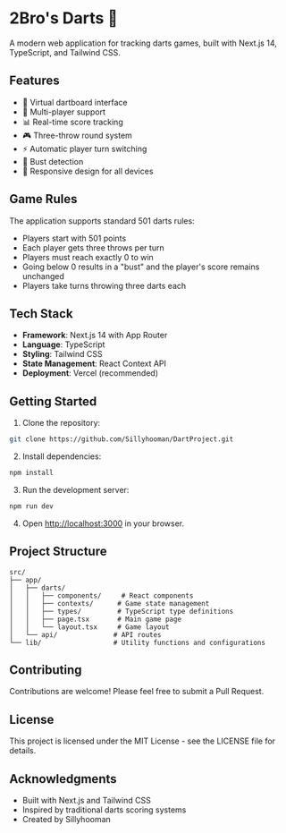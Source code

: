 # 2Bro's Darts 🎯

A modern web application for tracking darts games, built with Next.js 14, TypeScript, and Tailwind CSS.

## Features

- 🎯 Virtual dartboard interface
- 👥 Multi-player support
- 📊 Real-time score tracking
- 🎮 Three-throw round system
- ⚡ Automatic player turn switching
- 🚫 Bust detection
- 📱 Responsive design for all devices

## Game Rules

The application supports standard 501 darts rules:
- Players start with 501 points
- Each player gets three throws per turn
- Players must reach exactly 0 to win
- Going below 0 results in a "bust" and the player's score remains unchanged
- Players take turns throwing three darts each

## Tech Stack

- **Framework**: Next.js 14 with App Router
- **Language**: TypeScript
- **Styling**: Tailwind CSS
- **State Management**: React Context API
- **Deployment**: Vercel (recommended)

## Getting Started

1. Clone the repository:
```bash
git clone https://github.com/Sillyhooman/DartProject.git
```

2. Install dependencies:
```bash
npm install
```

3. Run the development server:
```bash
npm run dev
```

4. Open [http://localhost:3000](http://localhost:3000) in your browser.

## Project Structure

```
src/
├── app/
│   ├── darts/
│   │   ├── components/     # React components
│   │   ├── contexts/      # Game state management
│   │   ├── types/         # TypeScript type definitions
│   │   ├── page.tsx       # Main game page
│   │   └── layout.tsx     # Game layout
│   └── api/              # API routes
└── lib/                  # Utility functions and configurations
```

## Contributing

Contributions are welcome! Please feel free to submit a Pull Request.

## License

This project is licensed under the MIT License - see the LICENSE file for details.

## Acknowledgments

- Built with Next.js and Tailwind CSS
- Inspired by traditional darts scoring systems
- Created by Sillyhooman 